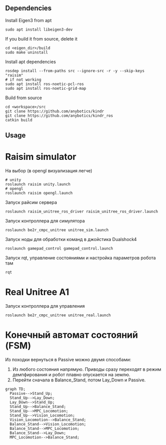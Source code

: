 ## Dependencies
Install Eigen3 from apt
```
sudo apt install libeigen3-dev
```
If you build it from source, delete it
```
cd <eigen_dir>/build
sudo make uninstall
```

Install apt dependencies
```
rosdep install --from-paths src --ignore-src -r -y --skip-keys "raisim"
# if not working
sudo apt install ros-noetic-pcl-ros
sudo apt install ros-noetic-grid-map
```

Build from source
```
cd <workspace>/src
git clone https://github.com/anybotics/kindr
git clone https://github.com/anybotics/kindr_ros
catkin build
```

## Usage

# Raisim simulator

На выбор (в opengl визуализация легче)
```
# unity
roslaunch raisim unity.launch
# opengl
roslaunch raisim opengl.launch
```

Запуск райсим сервера
```
roslaunch raisim_unitree_ros_driver raisim_unitree_ros_driver.launch
```

Запуск контроллера для симулятора
```
roslaunch be2r_cmpc_unitree unitree_sim.launch
```

Запуск ноды для обработки команд в джойстика Dualshock4
```
roslaunch gamepad_control gamepad_control.launch
```

Запуск rqt, управление состояниями и настройка параметров робота там
```
rqt
```

# Real Unitree A1
Запуск контроллера для управления
```
roslaunch be2r_cmpc_unitree unitree_real.launch
```

# Конечный автомат состояний (FSM)
Из походки вернуться в Passive можно двумя способами: 
1. Из любого состояния напрямую. Приводы сразу переходят в режим демпфирования и робот плавно опускается на землю.
2. Перейти сначала в Balance_Stand, потом Lay_Down и Passive.
```mermaid
graph TD;
  Passive-->Stand_Up;
  Stand_Up-->Lay_Down;
  Lay_Down-->Stand_Up;
  Stand_Up-->Balance_Stand;
  Stand_Up-->MPC_Locomotion;
  Stand_Up-->Vision_Locomotion;
  Vision_Locomotion-->Balance_Stand;
  Balance_Stand-->Vision_Locomotion;
  Balance_Stand-->MPC_Locomotion;
  Balance_Stand-->Lay_Down;
  MPC_Locomotion-->Balance_Stand;
```

